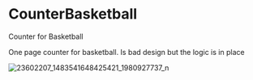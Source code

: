# CounterBasketball
Counter for Basketball

One page counter for basketball. Is bad design but the logic is in place

![23602207_1483541648425421_1980927737_n](https://user-images.githubusercontent.com/23535511/32849335-2370b858-ca2f-11e7-89ea-6ff53e6ab0d3.png)
